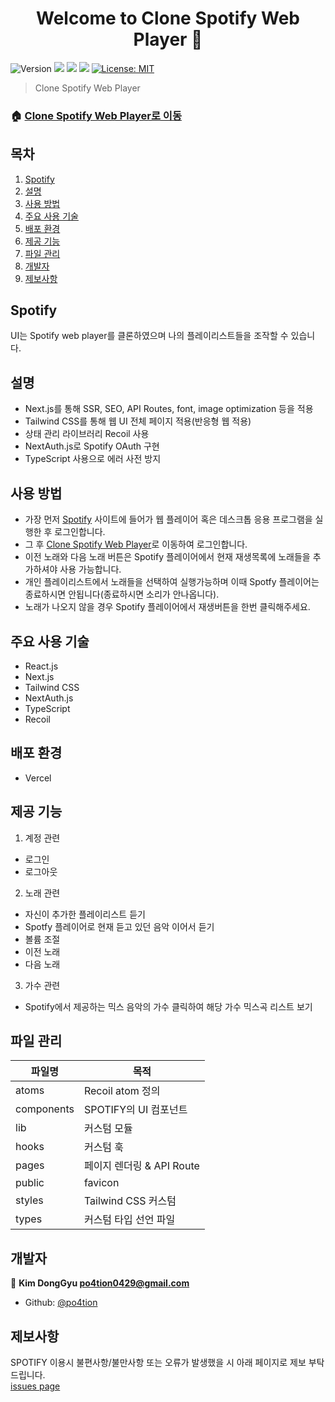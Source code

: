 <h1 align="center">Welcome to Clone Spotify Web Player 👋</h1>
<p>
  <img alt="Version" src="https://img.shields.io/badge/version-1.0.0-blue.svg?cacheSeconds=2592000" />
  <img src="https://img.shields.io/badge/yarn-%3E%3D1.22.5-blue.svg" />
  <img src="https://img.shields.io/badge/npm-%3E%3D8.1.0-blue.svg" />
  <img src="https://img.shields.io/badge/node-14.18.1-blue.svg" />
  <a href="#" target="_blank">
    <img alt="License: MIT" src="https://img.shields.io/badge/License-MIT-yellow.svg" />
  </a>
</p>

> Clone Spotify Web Player

### 🏠 [Clone Spotify Web Player로 이동](https://spotify-po4tion.vercel.app/)

## 목차

1. [Spotify](#Spotify)
2. [설명](#설명)
3. [사용 방법](#사용-방법)
4. [주요 사용 기술](#주요-사용-기술)
5. [배포 환경](#배포-환경)
6. [제공 기능](#제공-기능)
7. [파일 관리](#파일-관리)
8. [개발자](#개발자)
9. [제보사항](#제보사항)

## Spotify

UI는 Spotify web player를 클론하였으며 나의 플레이리스트들을 조작할 수 있습니다.

## 설명

- Next.js를 통해 SSR, SEO, API Routes, font, image optimization 등을 적용
- Tailwind CSS를 통해 웹 UI 전체 페이지 적용(반응형 웹 적용)
- 상태 관리 라이브러리 Recoil 사용
- NextAuth.js로 Spotify OAuth 구현
- TypeScript 사용으로 에러 사전 방지

## 사용 방법

- 가장 먼저 <a href="https://www.spotify.com/kr-ko" target="_blank">Spotify</a> 사이트에 들어가 웹 플레이어 혹은 데스크톱 응용 프로그램을 실행한 후 로그인합니다. 
- 그 후 <a href="https://spotify-po4tion.vercel.app/" target="_blank">Clone Spotify Web Player</a>로 이동하여 로그인합니다.
- 이전 노래와 다음 노래 버튼은 Spotify 플레이어에서 현재 재생목록에 노래들을 추가하셔야 사용 가능합니다.
- 개인 플레이리스트에서 노래들을 선택하여 실행가능하며 이때 Spotfy 플레이어는 종료하시면 안됩니다(종료하시면 소리가 안나옵니다).
- 노래가 나오지 않을 경우 Spotify 플레이어에서 재생버튼을 한번 클릭해주세요.

## 주요 사용 기술

- React.js
- Next.js
- Tailwind CSS
- NextAuth.js
- TypeScript
- Recoil

## 배포 환경

- Vercel

## 제공 기능

1. 계정 관련
- 로그인
- 로그아웃

2. 노래 관련
- 자신이 추가한 플레이리스트 듣기
- Spotfy 플레이어로 현재 듣고 있던 음악 이어서 듣기
- 볼륨 조절
- 이전 노래
- 다음 노래

3. 가수 관련
- Spotify에서 제공하는 믹스 음악의 가수 클릭하여 해당 가수 믹스곡 리스트 보기

## 파일 관리

| 파일명     | 목적                      |
| ---------- | ------------------------- |
| atoms    | Recoil atom 정의                |
| components | SPOTIFY의 UI 컴포넌트     |
| lib        | 커스텀 모듈               |
| hooks     | 커스텀 훅             |
| pages      | 페이지 렌더링 & API Route |
| public     |  favicon  |
| styles       | Tailwind CSS 커스텀     |
| types      | 커스텀 타입 선언 파일     |


## 개발자

👤 **Kim DongGyu <po4tion0429@gmail.com>**

- Github: [@po4tion](https://github.com/po4tion)

## 제보사항

SPOTIFY 이용시 불편사항/불만사항 또는 오류가 발생했을 시 아래 페이지로 제보 부탁드립니다.<br> [issues page](https://github.com/po4tion/spotify)
